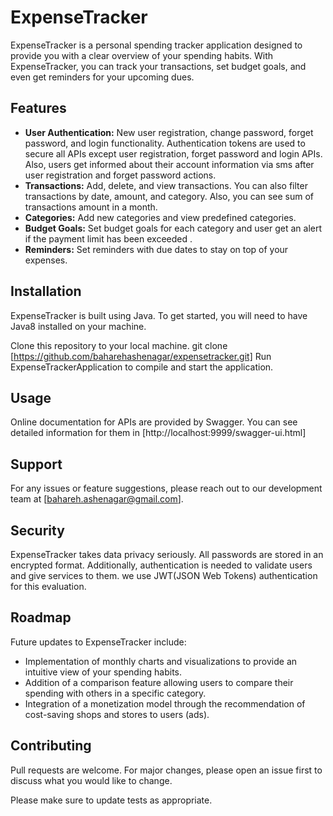 # ExpenseTracker

ExpenseTracker is a personal spending tracker application designed to provide you with a clear overview of your spending habits. With ExpenseTracker, you can track your transactions, set budget goals, 
and even get reminders for your upcoming dues.

## Features
- **User Authentication:** New user registration, change password, forget password, and login functionality. Authentication tokens are used to secure all APIs except user registration, forget password and login APIs. Also, users get 
informed about their account information via sms after user registration and forget password actions.
- **Transactions:** Add, delete, and view transactions. You can also filter transactions by date, amount, and category. Also, you can see sum of transactions amount in a month.
- **Categories:** Add new categories and view predefined categories.
- **Budget Goals:** Set budget goals for each category and user get an alert if the payment limit has been exceeded  .
- **Reminders:** Set reminders with due dates to stay on top of your expenses.

## Installation
ExpenseTracker is built using Java. To get started, you will need to have Java8 installed on your machine.

Clone this repository to your local machine.
git clone [https://github.com/baharehashenagar/expensetracker.git]
Run ExpenseTrackerApplication to compile and start the application.

## Usage 
Online documentation for APIs are provided by Swagger. You can see detailed information for them in [http://localhost:9999/swagger-ui.html]

## Support
For any issues or feature suggestions, please reach out to our development team at [bahareh.ashenagar@gmail.com].

## Security
ExpenseTracker takes data privacy seriously. All passwords are stored in an encrypted format. Additionally, authentication is needed
to validate users and give services to them. we use JWT(JSON Web Tokens) authentication for this evaluation.

## Roadmap
Future updates to ExpenseTracker include:

- Implementation of monthly charts and visualizations to provide an intuitive view of your spending habits.
- Addition of a comparison feature allowing users to compare their spending with others in a specific category.
- Integration of a monetization model through the recommendation of cost-saving shops and stores to users (ads).

## Contributing
Pull requests are welcome. For major changes, please open an issue first to discuss what you would like to change.

Please make sure to update tests as appropriate.